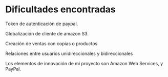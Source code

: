 # Dificultades encontradas

Token de autenticación de paypal.

Globalización de cliente de amazon S3.

Creación de ventas con copias o productos

Relaciones entre usuarios unidireccionales y bidireccionales




Los elementos de innovación de mi proyecto son Amazon Web Services, y PayPal.
